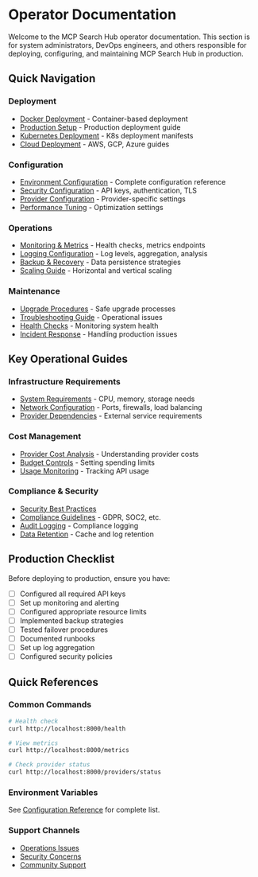 # Operator Documentation

Welcome to the MCP Search Hub operator documentation. This section is for system administrators, DevOps engineers, and others responsible for deploying, configuring, and maintaining MCP Search Hub in production.

## Quick Navigation

### Deployment
- [Docker Deployment](/docs/docker-configuration.md) - Container-based deployment
- [Production Setup](/docs/operators/production-setup.md) - Production deployment guide
- [Kubernetes Deployment](/docs/operators/kubernetes.md) - K8s deployment manifests
- [Cloud Deployment](/docs/operators/cloud-deployment.md) - AWS, GCP, Azure guides

### Configuration
- [Environment Configuration](../../CONFIGURATION.md) - Complete configuration reference
- [Security Configuration](/docs/operators/security.md) - API keys, authentication, TLS
- [Provider Configuration](/docs/operators/provider-config.md) - Provider-specific settings
- [Performance Tuning](/docs/operators/performance-tuning.md) - Optimization settings

### Operations
- [Monitoring & Metrics](/docs/operators/monitoring.md) - Health checks, metrics endpoints
- [Logging Configuration](/docs/operators/logging.md) - Log levels, aggregation, analysis
- [Backup & Recovery](/docs/operators/backup.md) - Data persistence strategies
- [Scaling Guide](/docs/operators/scaling.md) - Horizontal and vertical scaling

### Maintenance
- [Upgrade Procedures](/docs/operators/upgrades.md) - Safe upgrade processes
- [Troubleshooting Guide](/docs/troubleshooting/common-issues.md) - Operational issues
- [Health Checks](/docs/operators/health-checks.md) - Monitoring system health
- [Incident Response](/docs/operators/incident-response.md) - Handling production issues

## Key Operational Guides

### Infrastructure Requirements
- [System Requirements](/docs/operators/requirements.md) - CPU, memory, storage needs
- [Network Configuration](/docs/operators/networking.md) - Ports, firewalls, load balancing
- [Provider Dependencies](/docs/operators/dependencies.md) - External service requirements

### Cost Management
- [Provider Cost Analysis](/docs/operators/cost-analysis.md) - Understanding provider costs
- [Budget Controls](/docs/operators/budget-controls.md) - Setting spending limits
- [Usage Monitoring](/docs/operators/usage-monitoring.md) - Tracking API usage

### Compliance & Security
- [Security Best Practices](/docs/operators/security-best-practices.md)
- [Compliance Guidelines](/docs/operators/compliance.md) - GDPR, SOC2, etc.
- [Audit Logging](/docs/operators/audit-logging.md) - Compliance logging
- [Data Retention](/docs/operators/data-retention.md) - Cache and log retention

## Production Checklist

Before deploying to production, ensure you have:

- [ ] Configured all required API keys
- [ ] Set up monitoring and alerting
- [ ] Configured appropriate resource limits
- [ ] Implemented backup strategies
- [ ] Tested failover procedures
- [ ] Documented runbooks
- [ ] Set up log aggregation
- [ ] Configured security policies

## Quick References

### Common Commands
```bash
# Health check
curl http://localhost:8000/health

# View metrics
curl http://localhost:8000/metrics

# Check provider status
curl http://localhost:8000/providers/status
```

### Environment Variables
See [Configuration Reference](../../CONFIGURATION.md) for complete list.

### Support Channels
- [Operations Issues](https://github.com/yourusername/mcp-search-hub/issues)
- [Security Concerns](mailto:security@example.com)
- [Community Support](https://github.com/yourusername/mcp-search-hub/discussions)